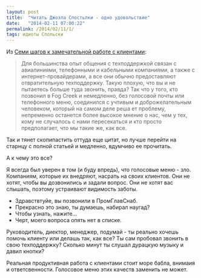 ```yaml
---
layout: post
title:  "Читать Джоэла Спостьлки - одно удовольствие"
date:   "2014-02-11 07:00:22"
permalink: /2014/02/11/1/
tags: идиоты Спольски
---
```


Из
[Семи шагов к замечательной работе с клиентами](http://local.joelonsoftware.com/wiki/%D0%A1%D0%B5%D0%BC%D1%8C_%D1%88%D0%B0%D0%B3%D0%BE%D0%B2_%D0%BD%D0%B0_%D0%BF%D1%83%D1%82%D0%B8_%D0%BA_%D0%B2%D0%BE%D1%81%D1%85%D0%B8%D1%82%D0%B8%D1%82%D0%B5%D0%BB%D1%8C%D0%BD%D0%BE%D0%B9_%D1%81%D0%BB%D1%83%D0%B6%D0%B1%D0%B5_%D0%BF%D0%BE_%D1%80%D0%B0%D0%B1%D0%BE%D1%82%D0%B5_%D1%81_%D0%BA%D0%BB%D0%B8%D0%B5%D0%BD%D1%82%D0%B0%D0%BC%D0%B8):

>Для большинства опыт общения с техподдержкой связан с авиалиниями,
>телефонными и кабельными компаниями, а также с интернет-провайдерами,
>а все они обычно предоставляют отвратительную техподдержку. Такую
>плохую, что вы и не пытаетесь больше туда звонить, правда? Так что у
>того, кто позвонил в Fog Creek и немедленно, без голосовой почты или
>телефонного меню, соединился с учтивым и доброжелательным человеком,
>который на самом деле реша ет проблему, непременно останется более
>высокое мнение о нас, чем у тех, кому не случалось с нами
>пересекаться и кто просто предполагает, что мы такие же, как все.

Так и тянет скопипастить оттуда еще цитат, но лучше перейти на старнцу
с полной статьей и медленно, вдумчиво ее прочитать.

А к чему это все?

Я всегда был уверен в том (и буду впредь), что голосовые меню - зло.
Компаниям, которые их внедряют, насрать на своих клиентов. Они не
хотят, чтобы вы дозвонились и задали вопрос. Они не хотят вас слышать,
поэтому устраивают видимость заботы.

- Здравствтуйе, вы позвонили в ПромГлавСнаб.
- Прекрасно это знаю, ты думаешь, набирал наугад?
- Чтобы узнать, нажите...
- Черт, моего вопроса опять нет в списке.

Руководитель, диектор, менеджер, подумай - ты реально хочешь помочь
клиенту или делашь так, как все? Ты сам пробовал звонить в свою
техподдержку? Сколько минут ты слушал дурацкую музыку и давил кнопки?

Реальная продуктивная работа с клиентами стоит море бабла, внимаия и
ответсвенности.  Голосовое меню этих качеств заменить не может.
